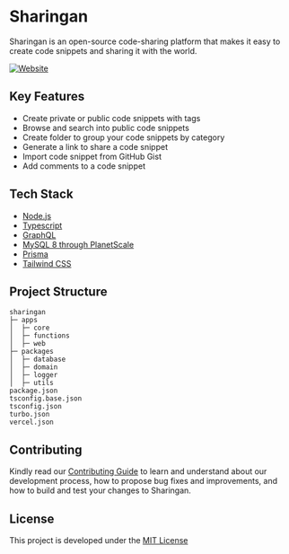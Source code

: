 # Sharingan

Sharingan is an open-source code-sharing platform that makes it easy to create code snippets and sharing it with the world.

[![Website](https://sharingan.dev/assets/og.png)](https://sharingan.dev)


## Key Features
* Create private or public code snippets with tags
* Browse and search into public code snippets
* Create folder to group your code snippets by category
* Generate a link to share a code snippet
* Import code snippet from GitHub Gist
* Add comments to a code snippet

## Tech Stack
* [Node.js](https://nodejs.org/en/)
* [Typescript](https://www.typescriptlang.org/)
* [GraphQL](https://graphql.org/)
* [MySQL 8 through PlanetScale](https://planetscale.com/)
* [Prisma](https://www.prisma.io/)
* [Tailwind CSS](https://tailwindcss.com/)

## Project Structure
```text
sharingan
├─ apps
│  ├─ core
│  ├─ functions
│  ├─ web
├─ packages
│  ├─ database
│  ├─ domain
│  ├─ logger
│  ├─ utils
package.json
tsconfig.base.json
tsconfig.json
turbo.json
vercel.json
```

## Contributing
Kindly read our [Contributing Guide](./CONTRIBUTING.md) to learn and understand about our development process, how to propose bug fixes and improvements, and how to build and test your changes to Sharingan. 

## License

This project is developed under the [MIT License](/LICENSE)
